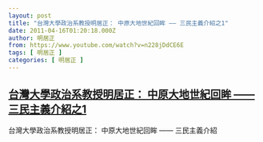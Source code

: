 ```yaml
---
layout: post
title: "台灣大學政治系教授明居正： 中原大地世紀回眸 —— 三民主義介紹之1"
date: 2011-04-16T01:20:18.000Z
author: 明居正
from: https://www.youtube.com/watch?v=n228jDdCE6E
tags: [ 明居正 ]
categories: [ 明居正 ]
---
```

<!--1302916818000-->
[台灣大學政治系教授明居正： 中原大地世紀回眸 —— 三民主義介紹之1](https://www.youtube.com/watch?v=n228jDdCE6E)
------

<div>
台灣大學政治系教授明居正： 中原大地世紀回眸 —— 三民主義介紹
</div>
